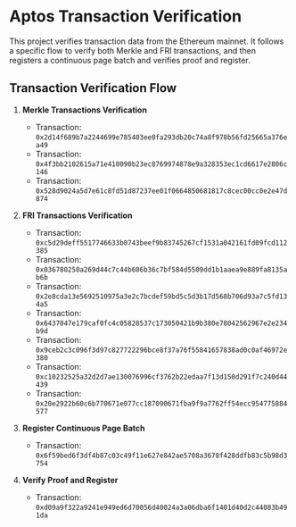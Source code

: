 # Aptos Transaction Verification

This project verifies transaction data from the Ethereum mainnet. It follows a specific flow to verify both Merkle and FRI transactions, and then registers a continuous page batch and verifies proof and register.

## Transaction Verification Flow

1. **Merkle Transactions Verification**
    - Transaction: `0x2d14f689b7a2244699e785403ee0fa293db20c74a8f978b56fd25665a376ea49`
    - Transaction: `0x4f3bb2102615a71e410090b23ec8769974878e9a328353ec1cd6617e2806c146`
    - Transaction: `0x528d9024a5d7e61c8fd51d87237ee01f0664850681817c8cec00cc0e2e47d874`

2. **FRI Transactions Verification**
    - Transaction: `0xc5d29deff5517746633b0743beef9b83745267cf1531a042161fd09fcd112385`
    - Transaction: `0x036780250a269d44c7c44b606b36c7bf584d5509dd1b1aaea9e889fa8135ab6b`
    - Transaction: `0x2e8cda13e5692510975a3e2c7bcdef59bd5c5d3b17d568b706d93a7c5fd134a5`
    - Transaction: `0x6437047e179caf0fc4c05828537c173050421b9b380e78042562967e2e234b9d`
    - Transaction: `0x9ceb2c3c096f3d97c827722296bce8f37a76f55841657838ad0c0af46972e380`
    - Transaction: `0xc10232525a32d2d7ae130076996cf3762b22edaa7f13d150d291f7c240d44439`
    - Transaction: `0x20e2922b60c6b770671e077cc187090671fba9f9a7762ff54ecc954775884577`

3. **Register Continuous Page Batch**
    - Transaction: `0x6f59bed6f3df4b87c03c49f11e627e842ae5708a3670f428ddfb83c5b98d3754`

4. **Verify Proof and Register**
    - Transaction: `0xd09a9f322a9241e949ed6d70056d40024a3a06dba6f1401d40d2c44083b491da`